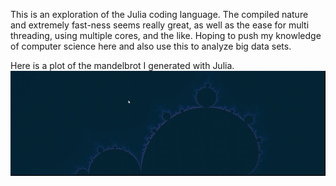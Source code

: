 This is an exploration of the Julia coding language. The compiled nature and extremely fast-ness seems really great, as well as the ease for multi threading, using multiple cores, and the like. Hoping to push my knowledge of computer science here and also use this to analyze big data sets.

Here is a plot of the mandelbrot I generated with Julia.
![Mandelbrot](https://github.com/fernancode/Julia/blob/master/with_thread.PNG)
